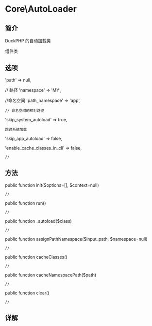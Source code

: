 # Core\AutoLoader

## 简介

DuckPHP 的自动加载类

组件类

## 选项
'path' => null,

// 路径
'namespace' => 'MY',

//命名空间
'path_namespace' => 'app',

    // 命名空间的相对路径
'skip_system_autoload' => true,

    跳过系统加载
'skip_app_autoload' => false,

'enable_cache_classes_in_cli' => false,
    
    //
## 方法

public function init($options=[], $context=null)

    //
public function run()

    //
public function _autoload($class)

    //
public function assignPathNamespace($input_path, $namespace=null)

    //
public function cacheClasses()

    //
public function cacheNamespacePath($path)

    //
public function clear()

    //
## 详解

